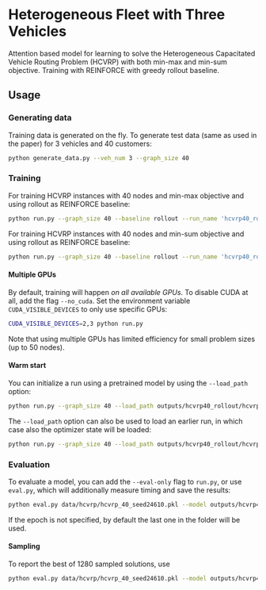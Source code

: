 # Heterogeneous Fleet with Three Vehicles

Attention based model for learning to solve the Heterogeneous Capacitated Vehicle Routing Problem (HCVRP) with both min-max and min-sum objective. Training with REINFORCE with greedy rollout baseline.

## Usage

### Generating data

Training data is generated on the fly. To generate test data (same as used in the paper) for 3 vehicles and 40 customers:
```bash
python generate_data.py --veh_num 3 --graph_size 40
```

### Training

For training HCVRP instances with 40 nodes and min-max objective and using rollout as REINFORCE baseline:
```bash
python run.py --graph_size 40 --baseline rollout --run_name 'hcvrp40_rollout' --obj min-max
```
For training HCVRP instances with 40 nodes and min-sum objective and using rollout as REINFORCE baseline:
```bash
python run.py --graph_size 40 --baseline rollout --run_name 'hcvrp40_rollout' --obj min-sum
```

#### Multiple GPUs
By default, training will happen *on all available GPUs*. To disable CUDA at all, add the flag `--no_cuda`. 
Set the environment variable `CUDA_VISIBLE_DEVICES` to only use specific GPUs:
```bash
CUDA_VISIBLE_DEVICES=2,3 python run.py 
```
Note that using multiple GPUs has limited efficiency for small problem sizes (up to 50 nodes).

#### Warm start
You can initialize a run using a pretrained model by using the `--load_path` option:
```bash
python run.py --graph_size 40 --load_path outputs/hcvrp40_rollout/hcvrp40_rollout_{datetime}/epoch-49.pt
```

The `--load_path` option can also be used to load an earlier run, in which case also the optimizer state will be loaded:
```bash
python run.py --graph_size 40 --load_path outputs/hcvrp40_rollout/hcvrp40_rollout_{datetime}/epoch-{num}.pt
```


### Evaluation
To evaluate a model, you can add the `--eval-only` flag to `run.py`, or use `eval.py`, which will additionally measure timing and save the results:
```bash
python eval.py data/hcvrp/hcvrp_40_seed24610.pkl --model outputs/hcvrp40_rollout/hcvrp40_rollout_{datetime}/epoch-{num}.pt --decode_strategy greedy
```
If the epoch is not specified, by default the last one in the folder will be used.

#### Sampling
To report the best of 1280 sampled solutions, use
```bash
python eval.py data/hcvrp/hcvrp_40_seed24610.pkl --model outputs/hcvrp40_rollout/hcvrp40_rollout_{datetime}/epoch-{num}.pt --decode_strategy sample --width 1280 --eval_batch_size 1
```

